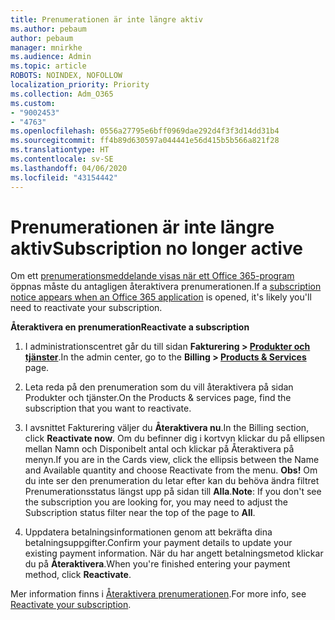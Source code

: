 ```yaml
---
title: Prenumerationen är inte längre aktiv
ms.author: pebaum
author: pebaum
manager: mnirkhe
ms.audience: Admin
ms.topic: article
ROBOTS: NOINDEX, NOFOLLOW
localization_priority: Priority
ms.collection: Adm_O365
ms.custom:
- "9002453"
- "4763"
ms.openlocfilehash: 0556a27795e6bff0969dae292d4f3f3d14dd31b4
ms.sourcegitcommit: ff4b89d630597a044441e56d415b5b566a821f28
ms.translationtype: HT
ms.contentlocale: sv-SE
ms.lasthandoff: 04/06/2020
ms.locfileid: "43154442"
---
```

# <a name="subscription-no-longer-active"></a><span data-ttu-id="7f84a-102">Prenumerationen är inte längre aktiv</span><span class="sxs-lookup"><span data-stu-id="7f84a-102">Subscription no longer active</span></span>

<span data-ttu-id="7f84a-103">Om ett [prenumerationsmeddelande visas när ett Office 365-program](https://support.office.com/article/A-subscription-notice-appears-when-I-open-an-Office-365-application-4CABE32C-F594-4C0E-9191-3D3ADE10CCEB) öppnas måste du antagligen återaktivera prenumerationen.</span><span class="sxs-lookup"><span data-stu-id="7f84a-103">If a [subscription notice appears when an Office 365 application](https://support.office.com/article/A-subscription-notice-appears-when-I-open-an-Office-365-application-4CABE32C-F594-4C0E-9191-3D3ADE10CCEB) is opened, it's likely you'll need to reactivate your subscription.</span></span>

<span data-ttu-id="7f84a-104">**Återaktivera en prenumeration**</span><span class="sxs-lookup"><span data-stu-id="7f84a-104">**Reactivate a subscription**</span></span>

1. <span data-ttu-id="7f84a-105">I administrationscentret går du till sidan **Fakturering > [Produkter och tjänster](https://go.microsoft.com/fwlink/p/?linkid=842054)**.</span><span class="sxs-lookup"><span data-stu-id="7f84a-105">In the admin center, go to the **Billing > [Products & Services](https://go.microsoft.com/fwlink/p/?linkid=842054)** page.</span></span>

2. <span data-ttu-id="7f84a-106">Leta reda på den prenumeration som du vill återaktivera på sidan Produkter och tjänster.</span><span class="sxs-lookup"><span data-stu-id="7f84a-106">On the Products & services page, find the subscription that you want to reactivate.</span></span>

3. <span data-ttu-id="7f84a-107">I avsnittet Fakturering väljer du **Återaktivera nu**.</span><span class="sxs-lookup"><span data-stu-id="7f84a-107">In the Billing section, click **Reactivate now**.</span></span>  <span data-ttu-id="7f84a-108">Om du befinner dig i kortvyn klickar du på ellipsen mellan Namn och Disponibelt antal och klickar på Återaktivera på menyn.</span><span class="sxs-lookup"><span data-stu-id="7f84a-108">If you are in the Cards view, click the ellipsis between the Name and Available quantity and choose Reactivate from the menu.</span></span> <span data-ttu-id="7f84a-109">**Obs!** Om du inte ser den prenumeration du letar efter kan du behöva ändra filtret Prenumerationsstatus längst upp på sidan till **Alla**.</span><span class="sxs-lookup"><span data-stu-id="7f84a-109">**Note**: If you don't see the subscription you are looking for, you may need to adjust the Subscription status filter near the top of the page to **All**.</span></span>

4. <span data-ttu-id="7f84a-110">Uppdatera betalningsinformationen genom att bekräfta dina betalningsuppgifter.</span><span class="sxs-lookup"><span data-stu-id="7f84a-110">Confirm your payment details to update your existing payment information.</span></span> <span data-ttu-id="7f84a-111">När du har angett betalningsmetod klickar du på **Återaktivera**.</span><span class="sxs-lookup"><span data-stu-id="7f84a-111">When you're finished entering your payment method, click **Reactivate**.</span></span>

<span data-ttu-id="7f84a-112">Mer information finns i [Återaktivera prenumerationen](https://docs.microsoft.com/office365/admin/subscriptions-and-billing/reactivate-your-subscription).</span><span class="sxs-lookup"><span data-stu-id="7f84a-112">For more info, see [Reactivate your subscription](https://docs.microsoft.com/office365/admin/subscriptions-and-billing/reactivate-your-subscription).</span></span> 
